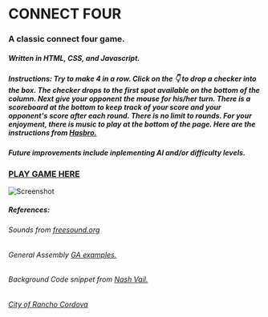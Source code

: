 # CONNECT FOUR
### A classic connect four game.  
##### Written in HTML, CSS, and Javascript. 
##### Instructions: Try to make 4 in a row.  Click on the &#128071; to drop a checker into the box.  The checker drops to the first spot available on the bottom of the column.  Next give your opponent the mouse for his/her turn.  There is a scoreboard at the bottom to keep track of your score and your opponent's score after each round.  There is no limit to rounds.  For your enjoyment, there is music to play at the bottom of the page.  Here are the instructions from [Hasbro.](https://www.hasbro.com/common/documents/dad2614d1c4311ddbd0b0800200c9a66/1EF6874419B9F36910222EB9858E8CB8.pdf)
##### Future improvements include inplementing AI and/or difficulty levels. 
### [PLAY GAME HERE](https://connectcuatro.netlify.app/)
![Screenshot](https://i.imgur.com/JTx3wqL.jpg)









##### References:
###### Sounds from [freesound.org](freesound.org)
###### General Assembly [GA examples.](https://www.googleadservices.com/pagead/aclk?sa=L&ai=DChcSEwj2r6XOtZb3AhUQwsIEHZGZDdQYABABGgJwdg&ae=2&ohost=www.google.com&cid=CAESa-D2yXziB46OSoUwCHKPBbzsRmdWJJmvSD3EdwXgNI0vnMC4-gXSmFimjUl3XcxfyBfVRX0RlzcR6hdYeP_LFq-hrasNTgMpgYHO1G-wU3ddyIWW-JZk9lTDYwewA7HsgP8Qp5nxomIr_5by&sig=AOD64_2vBw8CsfxrXyd1OHDMYehfcs8V9Q&q&adurl&ved=2ahUKEwiQ3ZbOtZb3AhUUEEQIHZKdBBkQ0Qx6BAgEEAE)
###### Background Code snippet from [Nash Vail.](https://codepen.io/nashvail/pen/wpGgXO)
###### [City of Rancho Cordova](https://www.cityofranchocordova.org/)